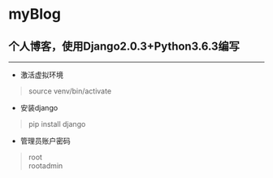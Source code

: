 # myBlog
## 个人博客，使用Django2.0.3+Python3.6.3编写
-----
- 激活虚拟环境
> source venv/bin/activate
- 安装django
> pip install django
- 管理员账户密码
> root  
> rootadmin

